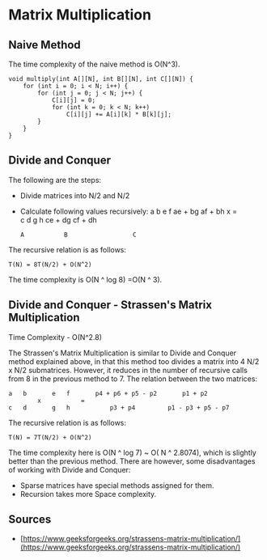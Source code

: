 # Matrix Multiplication

## Naive Method 

The time complexity of the naive method is O(N^3).
```
void multiply(int A[][N], int B[][N], int C[][N]) {
    for (int i = 0; i < N; i++) {
        for (int j = 0; j < N; j++) {
            C[i][j] = 0;
            for (int k = 0; k < N; k++)
                C[i][j] += A[i][k] * B[k][j];
        }
    }
}
```

## Divide and Conquer

The following are the steps: 

* Divide matrices into N/2 and N/2 
* Calculate following values recursively: 
    a   b       e   f       ae + bg     af + bh
            x           =  
    c   d       g   h       ce + dg     cf + dh

      A           B                  C

The recursive relation is as follows: 
```
T(N) = 8T(N/2) + O(N^2)
```
The time complexity is O(N ^ log 8) =O(N ^ 3).

## Divide and Conquer - Strassen's Matrix Multiplication

Time Complexity - O(N^2.8)

The Strassen's Matrix Multiplication is similar to Divide and Conquer method explained above, in that this method too divides a matrix into 4 N/2 x N/2 submatrices. However, it reduces in the number of recursive calls from 8 in the previous method to 7. The relation between the two matrices: 

    a   b       e   f       p4 + p6 + p5 - p2       p1 + p2
            x           =   
    c   d       g   h           p3 + p4         p1 - p3 + p5 - p7

The recursive relation is as follows:
```
T(N) = 7T(N/2) + O(N^2)
```
The time complexity here is O(N ^ log 7) ~ O( N ^ 2.8074), which is slightly better than the previous method. There are however, some disadvantages of working with Divide and Conquer: 

* Sparse matrices have special methods assigned for them. 
* Recursion takes more Space complexity. 

## Sources 

* [https://www.geeksforgeeks.org/strassens-matrix-multiplication/](https://www.geeksforgeeks.org/strassens-matrix-multiplication/)
